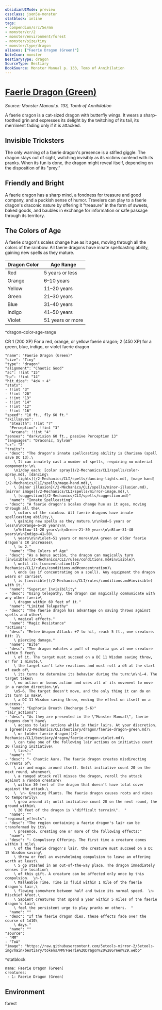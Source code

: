 ```yaml
---
obsidianUIMode: preview
cssclass: json5e-monster
statblock: inline
tags:
- compendium/src/5e/mm
- monster/cr/2
- monster/environment/forest
- monster/size/tiny
- monster/type/dragon
aliases: ["Faerie Dragon (Green)"]
NoteIcon: monster
BestiaryType: dragon
SourceType: Bestiary
BookSource: Monster Manual p. 133, Tomb of Annihilation
---
```

# [Faerie Dragon (Green)](2-Mechanics/CLI/bestiary/dragon/faerie-dragon-green.md)
*Source: Monster Manual p. 133, Tomb of Annihilation*  

A faerie dragon is a cat-sized dragon with butterfly wings. It wears a sharp-toothed grin and expresses its delight by the twitching of its tail, its merriment fading only if it is attacked.

## Invisible Tricksters

The only warning of a faerie dragon's presence is a stifled giggle. The dragon stays out of sight, watching invisibly as its victims contend with its pranks. When its fun is done, the dragon might reveal itself, depending on the disposition of its "prey."

## Friendly and Bright

A faerie dragon has a sharp mind, a fondness for treasure and good company, and a puckish sense of humor. Travelers can play to a faerie dragon's draconic nature by offering it "treasure" in the form of sweets, baked goods, and baubles in exchange for information or safe passage through its territory.

## The Colors of Age

A faerie dragon's scales change hue as it ages, moving through all the colors of the rainbow. All faerie dragons have innate spellcasting ability, gaining new spells as they mature.

| Dragon Color | Age Range |
|--------------|-----------|
| Red | 5 years or less |
| Orange | 6–10 years |
| Yellow | 11–20 years |
| Green | 21–30 years |
| Blue | 31–40 years |
| Indigo | 41–50 years |
| Violet | 51 years or more |
^dragon-color-age-range

CR 1 (200 XP) For a red, orange, or yellow faerie dragon; 2 (450 XP) for a green, blue, indigo, or violet faerie dragon

```statblock
"name": "Faerie Dragon (Green)"
"size": "Tiny"
"type": "dragon"
"alignment": "Chaotic Good"
"ac": !!int "15"
"hp": !!int "14"
"hit_dice": "4d4 + 4"
"stats":
- !!int "3"
- !!int "20"
- !!int "13"
- !!int "14"
- !!int "12"
- !!int "16"
"speed": "10 ft., fly 60 ft."
"skillsaves":
  "Stealth": !!int "7"
  "Perception": !!int "3"
  "Arcana": !!int "4"
"senses": "darkvision 60 ft., passive Perception 13"
"languages": "Draconic, Sylvan"
"cr": "2"
"traits":
- "desc": "The dragon's innate spellcasting ability is Charisma (spell save DC 13).\
    \ It can innately cast a number of spells, requiring no material components:\n\
    \n1/day each: [color spray](/2-Mechanics/CLI/spells/color-spray.md), [dancing\
    \ lights](/2-Mechanics/CLI/spells/dancing-lights.md), [mage hand](/2-Mechanics/CLI/spells/mage-hand.md),\
    \ [minor illusion](/2-Mechanics/CLI/spells/minor-illusion.md), [mirror image](/2-Mechanics/CLI/spells/mirror-image.md),\
    \ [suggestion](/2-Mechanics/CLI/spells/suggestion.md)"
  "name": "Innate Spellcasting"
- "desc": "A faerie dragon's scales change hue as it ages, moving through all the\
    \ colors of the rainbow. All faerie dragons have innate spellcasting ability,\
    \ gaining new spells as they mature.\n\nRed—5 years or less\n\nOrange—6–10 years\n\
    \nYellow—11–20 years\n\nGreen—21–30 years\n\nBlue—31–40 years\n\nIndigo—41–50\
    \ years\n\nViolet—51 years or more\n\nA green or older faerie dragon's CR increases\
    \ to 2."
  "name": "The Colors of Age"
- "desc": "As a bonus action, the dragon can magically turn [invisible](/2-Mechanics/CLI/rules/conditions.md#invisible)\
    \ until its [concentration](/2-Mechanics/CLI/rules/conditions.md#concentration)\
    \ ends (as if concentrating on a spell). Any equipment the dragon wears or carries\
    \ is [invisible](/2-Mechanics/CLI/rules/conditions.md#invisible) with it."
  "name": "Superior Invisibility"
- "desc": "Using telepathy, the dragon can magically communicate with any other faerie\
    \ dragon within 60 feet of it."
  "name": "Limited Telepathy"
- "desc": "The faerie dragon has advantage on saving throws against spells and other\
    \ magical effects."
  "name": "Magic Resistance"
"actions":
- "desc": "Melee Weapon Attack: +7 to hit, reach 5 ft., one creature. Hit: 1\
    \ piercing damage."
  "name": "Bite"
- "desc": "The dragon exhales a puff of euphoria gas at one creature within 5 feet\
    \ of it. The target must succeed on a DC 11 Wisdom saving throw, or for 1 minute,\
    \ the target can't take reactions and must roll a d6 at the start of each of\
    \ its turns to determine its behavior during the turn:\n\n1–4. The target takes\
    \ no action or bonus action and uses all of its movement to move in a random direction.\n\
    \n5–6. The target doesn't move, and the only thing it can do on its turn is make\
    \ a DC 11 Wisdom saving throw, ending the effect on itself on a success."
  "name": "Euphoria Breath (Recharge 5-6)"
"lair_actions":
- "desc": "As they are presented in the \"Monster Manual\", faerie dragons don't have\
    \ access to lair actions while in their lairs. At your discretion, a [green](/2-Mechanics/CLI/bestiary/dragon/faerie-dragon-green.md)\
    \ or [older faerie dragon](/2-Mechanics/CLI/bestiary/dragon/faerie-dragon-violet.md)\
    \ can take one of the following lair actions on initiative count 20 (losing initiative\
    \ ties):"
  "name": ""
- "desc": "- Chaotic Aura. The faerie dragon creates misdirecting currents of\
    \ air and magic around itself. Until initiative count 20 on the next round, whenever\
    \ a ranged attack roll misses the dragon, reroll the attack against a random creature\
    \ within 30 feet of the dragon that doesn't have total cover against the attack.\
    \  \n- Grasping Plants. The faerie dragon causes roots and vines to temporarily\
    \ grow around it; until initiative count 20 on the next round, the ground within\
    \ 20 feet of the dragon is \"difficult terrain\".  "
  "name": ""
"regional_effects":
- "desc": "The region containing a faerie dragon's lair can be transformed by its\
    \ presence, creating one or more of the following effects:"
  "name": ""
- "desc": "- Compulsory Offering. The first time a creature comes within 1 mile\
    \ of the faerie dragon's lair, the creature must succeed on a DC 15 Wisdom saving\
    \ throw or feel an overwhelming compulsion to leave an offering worth at least\
    \ 5 gp stashed in an out-of-the-way place. The dragon immediately senses the location\
    \ of this gift. A creature can be affected only once by this compulsion.  \n-\
    \ Malleable Time. Time is fluid within 1 mile of the faerie dragon's lair,\
    \ flowing somewhere between half and twice its normal speed.  \n- Mischief Afoot.\
    \ Sapient creatures that spend a year within 5 miles of the faerie dragon's lair\
    \ feel the persistent urge to play pranks on others.  "
  "name": ""
- "desc": "If the faerie dragon dies, these effects fade over the course of 1d10\
    \ days."
  "name": ""
"source":
- "MM"
- "ToA"
"image": "https://raw.githubusercontent.com/5etools-mirror-2/5etools-img/main/bestiary/tokens/MM/Faerie%20Dragon%20%28Green%29.webp"
```
^statblock

```encounter-table
name: Faerie Dragon (Green)
creatures:
 - 1: Faerie Dragon (Green)
```

## Environment

forest